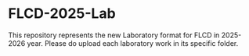# FLCD-2025-Lab

This repository represents the new Laboratory format for FLCD in 2025-2026 year. Please do upload each laboratory work in its specific folder.
